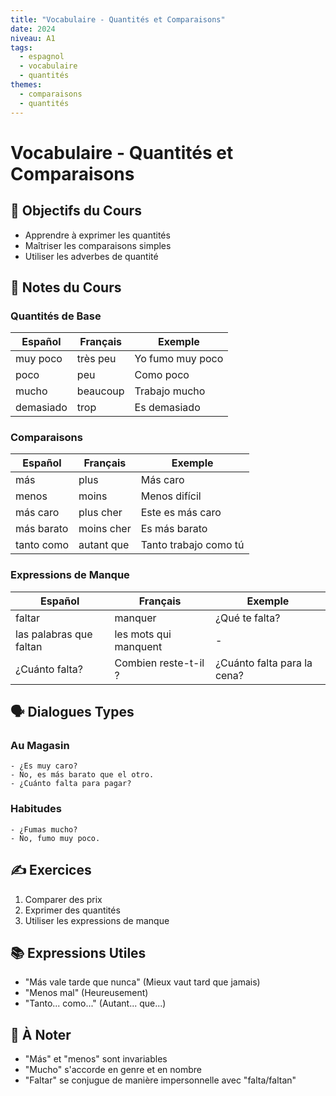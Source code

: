 ```yaml
---
title: "Vocabulaire - Quantités et Comparaisons"
date: 2024
niveau: A1
tags:
  - espagnol
  - vocabulaire
  - quantités
themes:
  - comparaisons
  - quantités
---
```


# Vocabulaire - Quantités et Comparaisons

## 🎯 Objectifs du Cours
- Apprendre à exprimer les quantités
- Maîtriser les comparaisons simples
- Utiliser les adverbes de quantité

## 📝 Notes du Cours

### Quantités de Base
| Español | Français | Exemple |
|---------|----------|----------|
| muy poco | très peu | Yo fumo muy poco |
| poco | peu | Como poco |
| mucho | beaucoup | Trabajo mucho |
| demasiado | trop | Es demasiado |

### Comparaisons
| Español | Français | Exemple |
|---------|----------|----------|
| más | plus | Más caro |
| menos | moins | Menos difícil |
| más caro | plus cher | Este es más caro |
| más barato | moins cher | Es más barato |
| tanto como | autant que | Tanto trabajo como tú |

### Expressions de Manque
| Español | Français | Exemple |
|---------|----------|----------|
| faltar | manquer | ¿Qué te falta? |
| las palabras que faltan | les mots qui manquent | - |
| ¿Cuánto falta? | Combien reste-t-il ? | ¿Cuánto falta para la cena? |

## 🗣️ Dialogues Types

### Au Magasin
```español
- ¿Es muy caro?
- No, es más barato que el otro.
- ¿Cuánto falta para pagar?
```

### Habitudes
```español
- ¿Fumas mucho?
- No, fumo muy poco.
```

## ✍️ Exercices
1. Comparer des prix
2. Exprimer des quantités
3. Utiliser les expressions de manque

## 📚 Expressions Utiles
- "Más vale tarde que nunca" (Mieux vaut tard que jamais)
- "Menos mal" (Heureusement)
- "Tanto... como..." (Autant... que...)

## 📌 À Noter
- "Más" et "menos" sont invariables
- "Mucho" s'accorde en genre et en nombre
- "Faltar" se conjugue de manière impersonnelle avec "falta/faltan"
